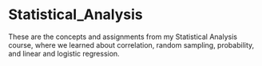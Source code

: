 # Statistical_Analysis

These are the concepts and assignments from my Statistical Analysis course, where we learned about correlation, random sampling, probability, and linear and logistic regression.
